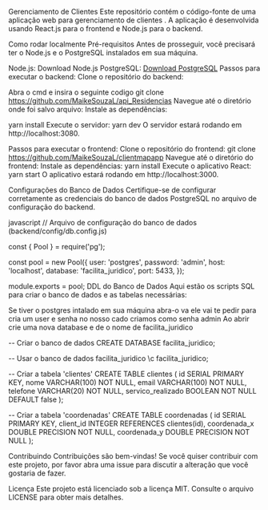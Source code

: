 Gerenciamento de Clientes
Este repositório contém o código-fonte de uma aplicação web para gerenciamento de clientes . A aplicação é desenvolvida usando React.js para o frontend e Node.js para o backend.

Como rodar localmente
Pré-requisitos
Antes de prosseguir, você precisará ter o Node.js e o PostgreSQL instalados em sua máquina.

Node.js: Download Node.js
PostgreSQL: [Download PostgreSQL](https://nodejs.org/en)
Passos para executar o backend:
Clone o repositório do backend:

Abra o cmd e insira o seguinte codigo
git clone https://github.com/MaikeSouzaL/api_Residencias
Navegue até o diretório onde foi salvo arquivo:
Instale as dependências:

yarn install
Execute o servidor:
yarn dev
O servidor estará rodando em http://localhost:3080.

Passos para executar o frontend:
Clone o repositório do frontend:
git clone https://github.com/MaikeSouzaL/clientmapapp
Navegue até o diretório do frontend:
Instale as dependências:
yarn install
Execute o aplicativo React:
yarn start
O aplicativo estará rodando em http://localhost:3000.



Configurações do Banco de Dados
Certifique-se de configurar corretamente as credenciais do banco de dados PostgreSQL no arquivo de configuração do backend.
 

javascript
// Arquivo de configuração do banco de dados (backend/config/db.config.js)

const { Pool } = require('pg');

const pool = new Pool({
user: 'postgres',
password: 'admin',
host: 'localhost',
database: 'facilita_juridico',
port: 5433,
});

module.exports = pool;
DDL do Banco de Dados
Aqui estão os scripts SQL para criar o banco de dados e as tabelas necessárias:

Se tiver o postgres intalado em sua máquina abra-o va  ele vai te pedir para cria um user e senha 
no nosso cado criamos como senha admin
Ao abrir crie uma nova database e de o nome de facilita_juridico


-- Criar o banco de dados
CREATE DATABASE facilita_juridico;

-- Usar o banco de dados facilita_juridico
\c facilita_juridico;

-- Criar a tabela 'clientes'
CREATE TABLE clientes (
id SERIAL PRIMARY KEY,
nome VARCHAR(100) NOT NULL,
email VARCHAR(100) NOT NULL,
telefone VARCHAR(20) NOT NULL,
servico_realizado BOOLEAN NOT NULL DEFAULT false
);

-- Criar a tabela 'coordenadas'
CREATE TABLE coordenadas (
id SERIAL PRIMARY KEY,
client_id INTEGER REFERENCES clientes(id),
coordenada_x DOUBLE PRECISION NOT NULL,
coordenada_y DOUBLE PRECISION NOT NULL
);

Contribuindo
Contribuições são bem-vindas! Se você quiser contribuir com este projeto, por favor abra uma issue para discutir a alteração que você gostaria de fazer.

Licença
Este projeto está licenciado sob a licença MIT. Consulte o arquivo LICENSE para obter mais detalhes.
